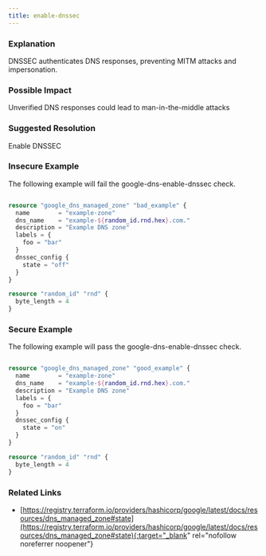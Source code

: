 ```yaml
---
title: enable-dnssec
---
```


### Explanation

DNSSEC authenticates DNS responses, preventing MITM attacks and impersonation.

### Possible Impact
Unverified DNS responses could lead to man-in-the-middle attacks

### Suggested Resolution
Enable DNSSEC


### Insecure Example

The following example will fail the google-dns-enable-dnssec check.

```terraform

resource "google_dns_managed_zone" "bad_example" {
  name        = "example-zone"
  dns_name    = "example-${random_id.rnd.hex}.com."
  description = "Example DNS zone"
  labels = {
    foo = "bar"
  }
  dnssec_config {
    state = "off"
  }
}

resource "random_id" "rnd" {
  byte_length = 4
}

```



### Secure Example

The following example will pass the google-dns-enable-dnssec check.

```terraform

resource "google_dns_managed_zone" "good_example" {
  name        = "example-zone"
  dns_name    = "example-${random_id.rnd.hex}.com."
  description = "Example DNS zone"
  labels = {
    foo = "bar"
  }
  dnssec_config {
    state = "on"
  }
}

resource "random_id" "rnd" {
  byte_length = 4
}

```




### Related Links


- [https://registry.terraform.io/providers/hashicorp/google/latest/docs/resources/dns_managed_zone#state](https://registry.terraform.io/providers/hashicorp/google/latest/docs/resources/dns_managed_zone#state){:target="_blank" rel="nofollow noreferrer noopener"}


